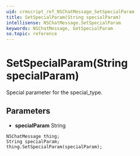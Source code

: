 ```yaml
---
uid: crmscript_ref_NSChatMessage_SetSpecialParam
title: SetSpecialParam(String specialParam)
intellisense: NSChatMessage.SetSpecialParam
keywords: NSChatMessage, GetSpecialParam
so.topic: reference
---
```


# SetSpecialParam(String specialParam)

Special parameter for the special_type.

## Parameters

* **specialParam** String

```crmscript
NSChatMessage thing;
String specialParam;
thing.SetSpecialParam(specialParam);
```

